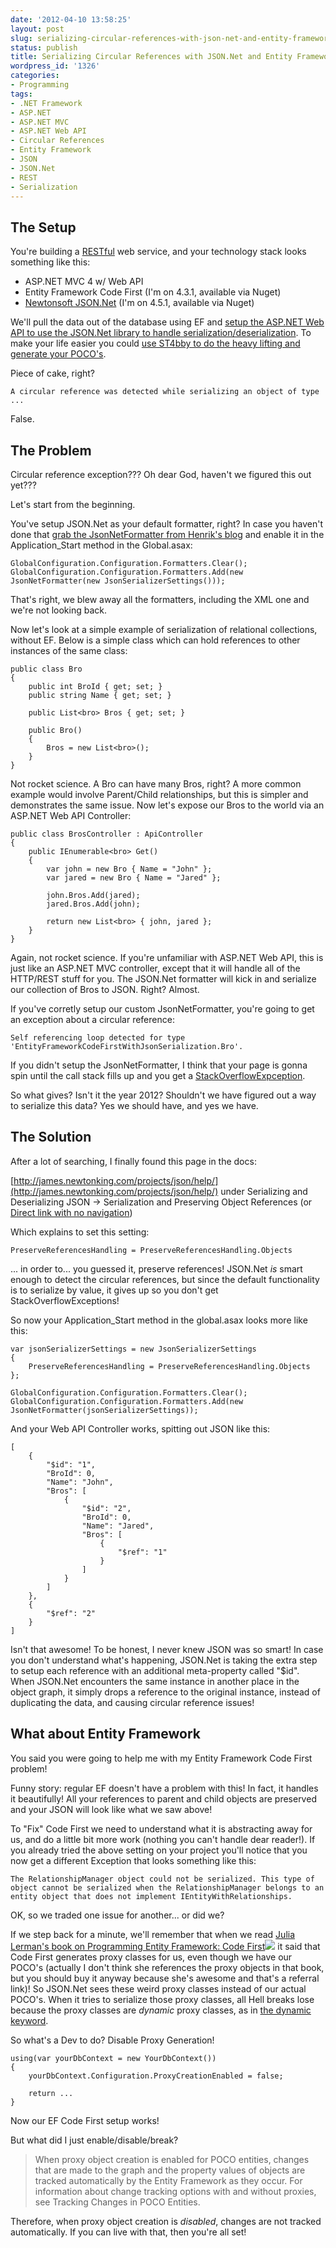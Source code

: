 ```yaml
---
date: '2012-04-10 13:58:25'
layout: post
slug: serializing-circular-references-with-json-net-and-entity-framework
status: publish
title: Serializing Circular References with JSON.Net and Entity Framework
wordpress_id: '1326'
categories:
- Programming
tags:
- .NET Framework
- ASP.NET
- ASP.NET MVC
- ASP.NET Web API
- Circular References
- Entity Framework
- JSON
- JSON.Net
- REST
- Serialization
---
```


## The Setup

You're building a [RESTful](http://en.wikipedia.org/wiki/Representational_state_transfer) web service, and your technology stack looks something like this:

- ASP.NET MVC 4 w/ Web API
- Entity Framework Code First (I'm on 4.3.1, available via Nuget)
- [Newtonsoft JSON.Net](http://james.newtonking.com/pages/json-net.aspx) (I'm on 4.5.1, available via Nuget)

We'll pull the data out of the database using EF and [setup the ASP.NET Web API to use the JSON.Net library to handle serialization/deserialization](http://blogs.msdn.com/b/henrikn/archive/2012/02/18/using-json-net-with-asp-net-web-api.aspx).  To make your life easier you could [use ST4bby to do the heavy lifting and generate your POCO's](http://jbubriski.github.com/ST4bby/).

Piece of cake, right?

    A circular reference was detected while serializing an object of type ...

False.

## The Problem

Circular reference exception???  Oh dear God, haven't we figured this out yet???

Let's start from the beginning.

You've setup JSON.Net as your default formatter, right?  In case you haven't done that [grab the JsonNetFormatter from Henrik's blog](http://blogs.msdn.com/b/henrikn/archive/2012/02/18/using-json-net-with-asp-net-web-api.aspx) and enable it in the Application_Start method in the Global.asax:

    GlobalConfiguration.Configuration.Formatters.Clear();
    GlobalConfiguration.Configuration.Formatters.Add(new JsonNetFormatter(new JsonSerializerSettings()));
    

That's right, we blew away all the formatters, including the XML one and we're not looking back.

Now let's look at a simple example of serialization of relational collections, without EF.  Below is a simple class which can hold references to other instances of the same class:

    public class Bro
    {
        public int BroId { get; set; }
        public string Name { get; set; }
    
        public List<bro> Bros { get; set; }
    
        public Bro()
        {
            Bros = new List<bro>();
        }
    }

Not rocket science.  A Bro can have many Bros, right?  A more common example would involve Parent/Child relationships, but this is simpler and demonstrates the same issue.  Now let's expose our Bros to the world via an ASP.NET Web API Controller:

    public class BrosController : ApiController
    {
        public IEnumerable<bro> Get()
        {
            var john = new Bro { Name = "John" };
            var jared = new Bro { Name = "Jared" };
    
            john.Bros.Add(jared);
            jared.Bros.Add(john);
    
            return new List<bro> { john, jared };
        }
    }

Again, not rocket science.  If you're unfamiliar with ASP.NET Web API, this is just like an ASP.NET MVC controller, except that it will handle all of the HTTP/REST stuff for you.  The JSON.Net formatter will kick in and serialize our collection of Bros to JSON.  Right?  Almost.

If you've corretly setup our custom JsonNetFormatter, you're going to get an exception about a circular reference:

    Self referencing loop detected for type 'EntityFrameworkCodeFirstWithJsonSerialization.Bro'.

If you didn't setup the JsonNetFormatter, I think that your page is gonna spin until the call stack fills up and you get a [StackOverflowExpception](http://msdn.microsoft.com/en-us/library/system.stackoverflowexception.aspx).

So what gives?  Isn't it the year 2012?  Shouldn't we have figured out a way to serialize this data?  Yes we should have, and yes we have.

## The Solution

After a lot of searching, I finally found this page in the docs:

[http://james.newtonking.com/projects/json/help/](http://james.newtonking.com/projects/json/help/) under Serializing and Deserializing JSON -> Serialization and Preserving Object References (or [Direct link with no navigation](http://james.newtonking.com/projects/json/help/PreserveObjectReferences.html))

Which explains to set this setting:

    PreserveReferencesHandling = PreserveReferencesHandling.Objects

... in order to... you guessed it, preserve references!  JSON.Net _is_ smart enough to detect the circular references, but since the default functionality is to serialize by value, it gives up so you don't get StackOverflowExceptions!

So now your Application_Start method in the global.asax looks more like this:

    var jsonSerializerSettings = new JsonSerializerSettings
    {
        PreserveReferencesHandling = PreserveReferencesHandling.Objects
    };
    
    GlobalConfiguration.Configuration.Formatters.Clear();
    GlobalConfiguration.Configuration.Formatters.Add(new JsonNetFormatter(jsonSerializerSettings));

And your Web API Controller works, spitting out JSON like this:

    [
        {
            "$id": "1",
            "BroId": 0,
            "Name": "John",
            "Bros": [
                {
                    "$id": "2",
                    "BroId": 0,
                    "Name": "Jared",
                    "Bros": [
                        {
                            "$ref": "1"
                        }
                    ]
                }
            ]
        },
        {
            "$ref": "2"
        }
    ]

Isn't that awesome!  To be honest, I never knew JSON was so smart!  In case you don't understand what's happening, JSON.Net is taking the extra step to setup each reference with an additional meta-property called "$id".  When JSON.Net encounters the same instance in another place in the object graph, it simply drops a reference to the original instance, instead of duplicating the data, and causing circular reference issues!

## What about Entity Framework

You said you were going to help me with my Entity Framework Code First problem!

Funny story: regular EF doesn't have a problem with this!  In fact, it handles it beautifully!  All your references to parent and child objects are preserved and your JSON will look like what we saw above!

To "Fix" Code First we need to understand what it is abstracting away for us, and do a little bit more work (nothing you can't handle dear reader!).  If you already tried the above setting on your project you'll notice that you now get a different Exception that looks something like this:

    The RelationshipManager object could not be serialized. This type of object cannot be serialized when the RelationshipManager belongs to an entity object that does not implement IEntityWithRelationships.

OK, so we traded one issue for another... or did we?

If we step back for a minute, we'll remember that when we read [Julia Lerman's book on Programming Entity Framework: Code First](http://www.amazon.com/gp/product/1449312942/ref=as_li_ss_tl?ie=UTF8&tag=johcod-20&linkCode=as2&camp=1789&creative=390957&creativeASIN=1449312942)![](http://www.assoc-amazon.com/e/ir?t=johcod-20&l=as2&o=1&a=1449312942) it said that Code First generates proxy classes for us, even though we have our POCO's (actually I don't think she references the proxy objects in that book, but you should buy it anyway because she's awesome and that's a referral link)!  So JSON.Net sees these weird proxy classes instead of our actual POCO's.  When it tries to serialize those proxy classes, all Hell breaks lose because the proxy classes are _dynamic_ proxy classes, as in [the dynamic keyword](http://msdn.microsoft.com/en-us/library/dd264741.aspx).

So what's a Dev to do?  Disable Proxy Generation!

    using(var yourDbContext = new YourDbContext())
    {
        yourDbContext.Configuration.ProxyCreationEnabled = false;
        
        return ...
    }

Now our EF Code First setup works!

But what did I just enable/disable/break?

> When proxy object creation is enabled for POCO entities, changes that are made to the graph and the property values of objects are tracked automatically by the Entity Framework as they occur. For information about change tracking options with and without proxies, see Tracking Changes in POCO Entities.

Therefore, when proxy object creation is _disabled_, changes are not tracked automatically.  If you can live with that, then you're all set!
